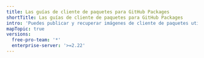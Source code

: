 ```yaml
---
title: Las guías de cliente de paquetes para GitHub Packages
shortTitle: Las guías de cliente de paquetes para GitHub Packages
intro: 'Puedes publicar y recuperar imágenes de cliente de paquetes utilizando {% data variables.product.prodname_registry %}.'
mapTopic: true
versions:
  free-pro-team: '*'
  enterprise-server: '>=2.22'
---
```


